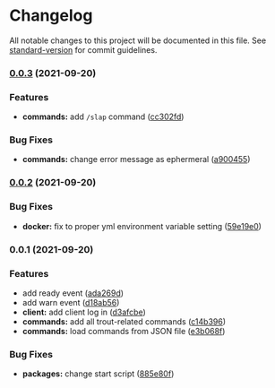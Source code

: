 # Changelog

All notable changes to this project will be documented in this file. See [standard-version](https://github.com/conventional-changelog/standard-version) for commit guidelines.

### [0.0.3](https://github.com/mahyarmirrashed/bot-trout/compare/v0.0.2...v0.0.3) (2021-09-20)


### Features

* **commands:** add `/slap` command ([cc302fd](https://github.com/mahyarmirrashed/bot-trout/commit/cc302fd96199722146ed4e62a8f7cf0f2a547589))


### Bug Fixes

* **commands:** change error message as ephermeral ([a900455](https://github.com/mahyarmirrashed/bot-trout/commit/a9004559f800c7cbe43f170f2dc80cd666e7f7d4))

### [0.0.2](https://github.com/mahyarmirrashed/bot-trout/compare/v0.0.1...v0.0.2) (2021-09-20)

### Bug Fixes

- **docker:** fix to proper yml environment variable setting ([59e19e0](https://github.com/mahyarmirrashed/bot-trout/commit/59e19e0a757206a4aa0027aeae59dbb56c2f259d))

### 0.0.1 (2021-09-20)

### Features

- add ready event ([ada269d](https://github.com/mahyarmirrashed/bot-trout/commit/ada269dea78856de2795614dd598199adfc99123))
- add warn event ([d18ab56](https://github.com/mahyarmirrashed/bot-trout/commit/d18ab56362169d461cd46e5c4e5a232c7e02e353))
- **client:** add client log in ([d3afcbe](https://github.com/mahyarmirrashed/bot-trout/commit/d3afcbe4436dc298940bebb1cc9a4cf29c04691a))
- **commands:** add all trout-related commands ([c14b396](https://github.com/mahyarmirrashed/bot-trout/commit/c14b396e1a7027b58ce3f3903d4a9f60598a7376))
- **commands:** load commands from JSON file ([e3b068f](https://github.com/mahyarmirrashed/bot-trout/commit/e3b068f29358f9eb25f778b66732f481cdad40e2))

### Bug Fixes

- **packages:** change start script ([885e80f](https://github.com/mahyarmirrashed/bot-trout/commit/885e80f01f1dacd98c1234478dd22606f5afd4a0))
